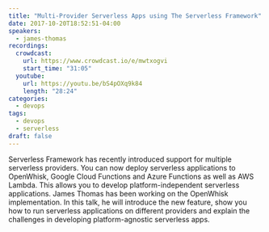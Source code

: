 ```yaml
---
title: "Multi-Provider Serverless Apps using The Serverless Framework"
date: 2017-10-20T18:52:51-04:00
speakers:
  - james-thomas
recordings:
  crowdcast:
    url: https://www.crowdcast.io/e/mwtxogvi
    start_time: "31:05"
  youtube:
    url: https://youtu.be/bS4pOXq9k84
    length: "28:24"
categories:
  - devops
tags:
  - devops
  - serverless
draft: false
---
```


Serverless Framework has recently introduced support for multiple serverless providers. You can now deploy serverless applications to OpenWhisk, Google Cloud Functions and Azure Functions as well as AWS Lambda. This allows you to develop platform-independent serverless applications. James Thomas has been working on the OpenWhisk implementation. In this talk, he will introduce the new feature, show you how to run serverless applications on different providers and explain the challenges in developing platform-agnostic serverless apps.
